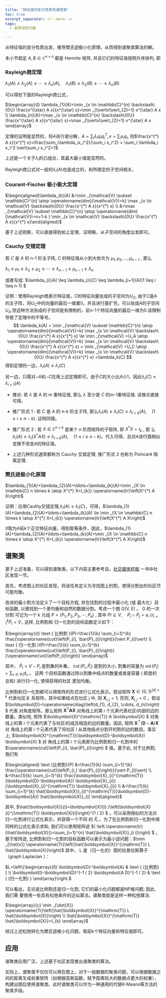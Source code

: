 ```yaml
---
title: '特征值的变分性质和谱聚类'
toc: true
excerpt_separator: <!--more-->
tags:
  - 高等线性代数

---
```






从特征值的变分性质出发，推导樊氏迹极小化原理，从而得到谱聚类算法的解。

<!--more-->



本小节假定 $A, B \in \mathbb{C}^{n \times n}$  都是 Hermite 矩阵, 并且它们的特征值按照升序排列, 即

### Rayleigh商定理

$\lambda_{1}(A) \leq \lambda_{2}(A) \leq \cdots \leq \lambda_{n}(A), \quad \lambda_{1}(B) \leq \lambda_{2}(B) \leq \cdots \leq \lambda_{n}(B)$

可以得到下面的Rayleigh商公式，

$\begin{array}{l}
\lambda_{1}(A)=\min _{x \in \mathbb{C}^{n} \backslash\{0\}} \frac{x^{\star} A x}{x^{\star} x}=\min _{\\vertx\\vert_{2}=1} x^{\star} A x \\
\lambda_{n}(A)=\max _{x \in \mathbb{C}^{n} \backslash\{0\}} \frac{x^{\star} A x}{x^{\star} x}=\max _{\\vertx\\vert_{2}=1} x^{\star} A x
\end{array}$

定理的证明是显然的，将$A$进行谱分解，$A=\sum_i\lambda_i q_i q_i^T,x=\sum_i x_iq_i$, 则$\frac{x^{*} A x}{x^{*} x}=\frac{\sum_i\lambda_ix_i^2}{\sum_i x_i^2} = \sum_i \lambda_i x_i^2 \vert\sum_i x_i^2=1$

上述是一个关于$\lambda_i$的凸组合，其最大最小值是显然的。

Rayleigh商公式对一般的$\lambda_i(A)$也是成立的，和所限定的子空间相关。



### Courant-Fischer 极小极大定理

$\begin{aligned}\lambda_{k}(A) &=\min _{\mathcal{V} \subset \mathbb{C}^{n} \atop \operatorname{dim}(\mathcal{V})=k} \max _{x \in \mathcal{V} \backslash\{0\}} \frac{x^{*} A x}{x^{*} x} \\
&=\max _{\mathcal{V} \subset \mathbb{C}^{n} \atop \operatorname{dim}(\mathcal{V})=n+1-k } \min _{x \in \mathcal{V} \backslash\{0\}} \frac{x^{*} A x}{x^{*} x}\end{aligned}$

基于上述观察，可以直接得到如上定理，证明略，从子空间的角度出发即可。



### Cauchy 交错定理

若  $C$  是  $A$  的  n-1  阶主子阵,  $C$  的特征值从小到大依次为  $\mu_{1} ,  \mu_{2}, \ldots, \mu_{n-1}$ , 那么

$\lambda_{1} \leq \mu_{1} \leq \lambda_{2} \leq \mu_{2} \leq \cdots \leq \lambda_{n-1} \leq \mu_{n-1} \leq \lambda_{n}$

或者写成: $\lambda_{i}(A) \leq \lambda_{i}(C) \leq \lambda_{i+1}(A)(1 \leq i \leq n-1) $



证明：使用Rayleigh商表示特征值，$C$的特征向量张成的子空间为$U_C$, 由于$C$是$A$的主子阵，将$U_C$中的向量的最后一维置0，并且进行基扩充，可以张成$A$的子空间$U_A$.但这种方法张成的子空间是有限制的，前n-1个特征向量的最后一维为0.该限制导致了定理中的不等号。
$$
\lambda_k(A) = \min _{\mathcal{V} \subset \mathbb{C}^{n} \atop \operatorname{dim}(\mathcal{V})=k} \max _{x \in \mathcal{V} \backslash\{0\}} \frac{x^{*} A x}{x^{*} x} \le \min _{\mathcal{V} =U_A   \atop \operatorname{dim}(\mathcal{V})=k} \max _{x \in \mathcal{V} \backslash\{0\}} \frac{x^{*} A x}{x^{*} x} = \min _{\mathcal{V} =U_C   \atop \operatorname{dim}(\mathcal{V})=k} \max _{x \in \mathcal{V} \backslash\{0\}} \frac{x^{*} A x}{x^{*} x} =\lambda_k(C)
$$
得到定理的一边，$\lambda_i(A) \le \lambda_i(C)$ 

另一边，只需对$-A$和$-C$应用上述定理即可，由于$C$的大小比$A$小1，因此$\lambda_i(C) \le \lambda_{i+1}(A)$ 



- 推论: 若  $\lambda$  是  A  的  m  重特征值, 那么  $\lambda$  至少是  $C$  的m-1重特征值. 该推论直接可得。
- 推广形式 1 : 若  C  是  A  的  n-k  阶主子阵, 那么$\lambda_{i}(A) \leq \lambda_{i}(C) \leq \lambda_{i+k}(A), \quad(1 \leq i \leq n-k)$ .证明同理。

- 推广形式 2 : 若  $X \in \mathbb{C}^{n \times k}$  是某个  n  阶西矩阵的子矩阵, 即  $X^{*} X=I_{k}$ , 那 么$\lambda_{i}(A) \leq \lambda_{i}\left(X^{*} A X\right) \leq \lambda_{i+k}(A), \quad(1 \leq i \leq n-k)$。代入可得，且对$A$进行酉相似变换不改变$A$的特征值。
- 上述几种形式通常都称为 Cauchy 交错定理, 推广形式 2 也称为 Poincaré 隔离定理.



### 樊氏迹极小化原理

$\lambda_{1}(A)+\lambda_{2}(A)+\ldots+\lambda_{k}(A)=\min _{X \in \mathbb{C} n \times k \atop X^{*} X=I_{k}} \operatorname{tr}\left(X^{*} A X\right)$

证明：应用Cauthy交错定理,$\lambda_i(A) \le \lambda_i(C)$，可得，$\lambda_{1}(A)+\lambda_{2}(A)+\ldots+\lambda_{k}(A) \le \min _{X \in \mathbb{C} n \times k \atop X^{*} X=I_{k}} \operatorname{tr}\left(X^{*} A X\right)$

$X$取为$A$前$k$个正交特征向量，得到取等条件，因此，$\lambda_{1}(A)+\lambda_{2}(A)+\ldots+\lambda_{k}(A)=\min _{X \in \mathbb{C} n \times k \atop X^{*} X=I_{k}} \operatorname{tr}\left(X^{*} A X\right)$



## 谱聚类

基于上述准备，可以得到谱聚类。以下内容主要参考自，[社交媒体挖掘](http://citeseerx.ist.psu.edu/viewdoc/download?doi=10.1.1.701.4456&rep=rep1&type=pdf) 一书中社区发现一节。



首先，考虑图上的社区发现，将该任务定义为寻找图上的割，使得分割出的社区尽可能均衡。

改进的最小割方法定义了一个目标方程, 并在找割的过程中最小化 (或 最大化）目标函数, 以便找到一个更均衡和自然的数据分割。考虑一个图  G(V, E)  。  G  的一次分割 可记为一个  k  元组  $P=\left(P_{1}, P_{2}, P_{3}, \cdots, P_{k}\right)$ , 其中  $P i \subseteq V, \quad P_{i} \cap P_{j}=\varnothing, U_{i=1}^{k} \dot{P}_{i}=V_{\circ}$ 这样, 比例割和 归一化割的目标函数定义如下：

$\begin{array}{l}
\text { 比例割 }(P)=\frac{1}{k} \sum_{i=1}^{k} \frac{\operatorname{cut}\left(P_{i}, \bar{P}_{i}\right)}{\vert P_{i}\vert} \\
\text { 归一化割 }(P)=\frac{1}{k} \sum_{i=1}^{k} \frac{\operatorname{cut}\left(P_{i}, \bar{P}_{i}\right)}{\operatorname{vol}\left(P_{i}\right)}
\end{array}$

其中，  $\bar{P}_{i}=V-P_{i}$  是割集的补集，  $\operatorname{cut}\left(P_{i}, \bar{P}_{i}\right)$  是割的大小, 割集的容量为  $\operatorname{vol}\left(P_{i}\right)=\sum_{v \in P_{1}} d_{v}$ 。  这两 个目标函数通过除以割集中结点的数量或者是容量 ( 即度的总和) 进行归一化, 使得获得的社区 更加均衡。



比例割和归一化割都可以用矩阵的形式进行公式化表示。假设矩阵  $\boldsymbol{X} \in\{0,1\}^{\vert\eta\vert \times k}$  代表社区关 系矩阵，其中如果结点在社区  j  中, 则  $\boldsymbol{X}_{i, j}=1$; 否则,  $\boldsymbol{X}_{i, j}=0$  。假设  $\boldsymbol{D}=\operatorname{diag}\left(d_{1}, d_{2}, \cdots, d_{n}\right) $ 代表 对角度矩阵。那么矩阵  $\boldsymbol{X}^{\mathrm{T}} \boldsymbol{A X}$  对角线上的第  i  个元素代表社区i内部的边的数量。类似地, 矩阵  $\boldsymbol{X}^{\mathrm{T}} A \boldsymbol{X} $ 对角线上的第  i  个元素代表了与社区i的成员相连的边的数量。因此, 矩阵  $\boldsymbol{X}^{\top}(\boldsymbol{D}-\boldsymbol{A}) \boldsymbol{X}$  对 角线上的第  i  个元素代表了将社区  i  从其他结点分割开的割的边的数目。事实上,  $\boldsymbol{X}^{\mathrm{T}}(\boldsymbol{D}-\boldsymbol{A}) \boldsymbol{X} $ 对 角线上的第  i  个元素即为比例割和归一化割中的  $\operatorname{cut}\left(P_{i}, \bar{P}_{i}\right) $ 值。基于此, 对于比例割, 我们有



$\begin{aligned}
\text {比例割}(P) &=\frac{1}{k} \sum_{i=1}^{k} \frac{\operatorname{cut}\left(P_{i,} \bar{P}_{i}\right)}{\vert P_{i}\vert} \\
&=\frac{1}{k} \sum_{i=1}^{k} \frac{\boldsymbol{X}_{i}^{\mathrm{T}}(\boldsymbol{D}-\boldsymbol{A}) \boldsymbol{X}_{i}}{\boldsymbol{X}_{i}^{\mathrm{T}} \boldsymbol{X}_{i}} \\
&=\frac{1}{k} \sum_{i=1}^{k} \hat{\boldsymbol{X}}_{i}^{\mathrm{T}}(\boldsymbol{D}-\boldsymbol{A}) \hat{\boldsymbol{X}}_{i}
\end{aligned}$



其中,  $\hat{\boldsymbol{X}}_{i}=\boldsymbol{X}_{i} /\left(\boldsymbol{X}_{i}^{\mathrm{T}} \boldsymbol{X}_{i}\right)^{1 / 2} $ 。可以采用相似的方法对归一化割进行公式化表示，并获得一个不同 的  $\hat{X}_{i}$  。为了在比例割和归一化割中用同样的公式化表示求和, 我们可以使用矩阵迹 $(  \left.\operatorname{tr}(\hat{\boldsymbol{X}})=\sum_{i=1}^{n} \hat{\boldsymbol{X}}_{i i}\right) $ 。基于矩阵迹, 比例割和归一化割的目标函数可以表示为最小迹问题：$\min _{\hat{x}} \operatorname{Tr}\left(\hat{\boldsymbol{X}}^{\mathrm{T}} L \hat{\boldsymbol{X}}\right)$ 其中，  L  是（归一化的）图的拉普拉斯算子（graph Laplacian ）：

$L=\left\{\begin{array}{ll}
\boldsymbol{D}-\boldsymbol{A} & \text { (比例割) } \\
\boldsymbol{I}-\boldsymbol{D}^{-1 / 2} \boldsymbol{A D}^{-1 / 2} & \text { (归一化割) }
\end{array}\right.$

可以看出，无论是比例割还是归一化割, 它们的最小化问题都是NP难问题; 因此, 我们需 要使用一些具有松弛条件的近似算法。谱聚类就是这样一种松弛算法:

$\begin{array}{c}
\min _{\dot{X}} \operatorname{Tr}\left(\hat{\boldsymbol{X}}^{\mathrm{T}} L \hat{\boldsymbol{X}}\right) \\
\hat{\boldsymbol{X}}^{\mathrm{T}} \hat{\boldsymbol{X}}=I_{k}
\end{array}$



经过上述松弛转化为樊氏迹极小化问题，取前k个特征向量和特征值即可。



## 应用

谱聚类应用广泛，上述基于社区发现推出谱聚类的算法。

实际上，谱聚类不仅仅可以用在图上，对于一般数据的聚类问题，可以根据数据之间的距离生成权重矩阵（如根据高斯函数，赋予距离较大的数据点更大的权重），构建出图后使用谱聚类。此时谱聚类可以作为一种通用的代替K-Means等方法的聚类手段。
